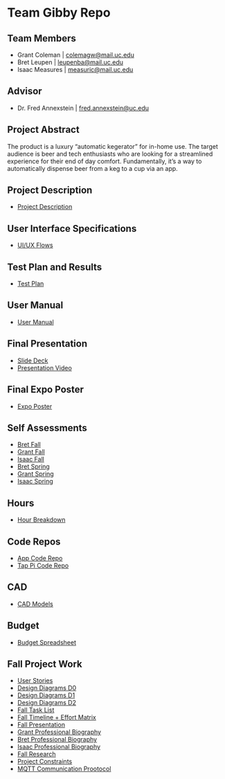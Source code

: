 # Team Gibby Repo

## Team Members
- Grant Coleman | colemagw@mail.uc.edu
- Bret Leupen | leupenba@mail.uc.edu
- Isaac Measures | measuric@mail.uc.edu

## Advisor

- Dr. Fred Annexstein | fred.annexstein@uc.edu

## Project Abstract
The product is a luxury “automatic kegerator” for in-home use. The target audience is beer and tech enthusiasts who are looking for a streamlined experience for their end of day comfort. Fundamentally, it’s a way to automatically dispense beer from a keg to a cup via an app.

## Project Description
- [Project Description](https://docs.google.com/document/d/14FJlD1y7Z8a87hFAIRjjmfxYEU2LfOc3DgnXHlzAxYE/edit?usp=sharing)

## User Interface Specifications
- [UI/UX Flows](https://www.figma.com/file/f3nx36Z4F3ORd0cKbmbGFr/Gibby-Flows?node-id=0%3A1) 

## Test Plan and Results
- [Test Plan]()

## User Manual 
- [User Manual](https://github.com/GrantWoodwardColeman/gibby/blob/master/User%20Guide.md)  

## Final Presentation
- [Slide Deck](https://github.com/GrantWoodwardColeman/gibby/blob/master/Spring%20Final%20Presentation%20Slides.pdf)  
- [Presentation Video](https://drive.google.com/file/d/1ULgjPCCKcKMNAC4WVI8TZPNYP33ZizTD/view?usp=sharing)  

## Final Expo Poster
- [Expo Poster](https://github.com/GrantWoodwardColeman/gibby/blob/master/Senior%20Design%20Poster.pdf)   

## Self Assessments
- [Bret Fall](https://github.com/GrantWoodwardColeman/gibby/blob/master/Homework%20Assignments%20/Week%203-%20Personal%20Essays/Intro%20Essay%20Bret.pdf) 
- [Grant Fall](https://github.com/GrantWoodwardColeman/gibby/blob/master/Homework%20Assignments%20/Week%203-%20Personal%20Essays/Individual%20Capstone%20Assessment%20Grant%20Coleman.docx)   
- [Isaac Fall](https://github.com/GrantWoodwardColeman/gibby/blob/master/Homework%20Assignments%20/Week%203-%20Personal%20Essays/Capstone%20Assessment.pdf)    
- [Bret Spring](https://github.com/GrantWoodwardColeman/gibby/blob/master/Spring%20Asessment-%20Leupen.pdf) 
- [Grant Spring](https://github.com/GrantWoodwardColeman/gibby/blob/master/Evaluation%20Grant.pdf)   
- [Isaac Spring](https://github.com/GrantWoodwardColeman/gibby/blob/master/SeniorDesignSelfAssessment_Isaac_Measures.pdf)  

## Hours
- [Hour Breakdown]()

## Code Repos
- [App Code Repo](https://github.com/GrantWoodwardColeman/Tappy)
- [Tap Pi Code Repo](https://github.com/GrantWoodwardColeman/gibby/tree/master/Tap%20Pi%20Python%20Files)

## CAD
- [CAD Models]()

## Budget
- [Budget Spreadsheet](https://docs.google.com/spreadsheets/d/1w2jlTjJ9jT9XOLz7xi_5jjbGBE_e4pavgO6VPXg9OXg/edit?usp=sharing)


## Fall Project Work
- [User Stories](https://github.com/GrantWoodwardColeman/gibby/blob/master/User%20Stories.md)
- [Design Diagrams D0](https://github.com/GrantWoodwardColeman/gibby/blob/master/Design%20Diagram%20D0.png)
- [Design Diagrams D1](https://github.com/GrantWoodwardColeman/gibby/blob/master/Design%20Diagram%20D1.png)
- [Design Diagrams D2](https://github.com/GrantWoodwardColeman/gibby/blob/master/Design%20Diagram%20D2.png)
- [Fall Task List](https://github.com/GrantWoodwardColeman/gibby/blob/master/Tasks.md)
- [Fall Timeline + Effort Matrix](https://docs.google.com/document/d/1EyVayV6PvcKg97JmFPdL3y-aVwRr6HJOF7y8kh7NFdo/edit?usp=sharing)
- [Fall Presentation](https://docs.google.com/presentation/d/1LspqDCCOSPxLeBFF3xDSaGWQpnqFFqF7Ef2mVgXcfuY/edit?usp=sharing)
- [Grant Professional Biography](https://github.com/GrantWoodwardColeman/gibby/blob/master/Homework%20Assignments%20/Week%203-%20Personal%20Essays/Individual%20Capstone%20Assessment%20Grant%20Coleman.docx)
- [Bret Professional Biography](https://github.com/GrantWoodwardColeman/gibby/blob/master/Homework%20Assignments%20/Week%201-%20Professional%20Biographies/professional_biography_leupen.md)
- [Isaac Professional Biography](https://github.com/GrantWoodwardColeman/gibby/blob/master/Homework%20Assignments%20/Week%201-%20Professional%20Biographies/ProfBio-Isaac%20Measures.md)
- [Fall Research](https://docs.google.com/document/d/1TlUSUaR-hcVcxEaOBj2Y39JZZ0Vn39BEZDgP52YVbRw/edit?usp=sharing)
- [Project Constraints](https://docs.google.com/document/d/1hUxmf7I8_tPJfuHPs9dq5UN76dHJK9Naqqjlm4SWgik/edit?usp=sharing)
- [MQTT Communication Prootocol](https://docs.google.com/document/d/1vAzYcD0am74--FAHn64gv--x1xtgJOL8saCaORcomEI/edit?usp=sharing)










